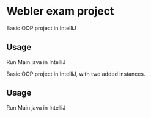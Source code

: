# Webler exam project
Basic OOP project in IntelliJ
## Usage
Run Main.java in IntelliJ

Basic OOP project in IntelliJ, with two added instances.
## Usage
Run Main.java in IntelliJ